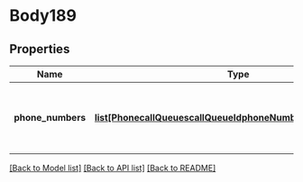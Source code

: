 # Body189

## Properties
Name | Type | Description | Notes
------------ | ------------- | ------------- | -------------
**phone_numbers** | [**list[PhonecallQueuescallQueueIdphoneNumbersPhoneNumbers]**](PhonecallQueuescallQueueIdphoneNumbersPhoneNumbers.md) | Phone number(s) to be assigned to the Shared Line Group. | [optional] 

[[Back to Model list]](../README.md#documentation-for-models) [[Back to API list]](../README.md#documentation-for-api-endpoints) [[Back to README]](../README.md)

